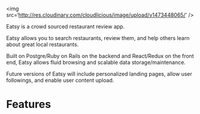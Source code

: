 <img src=‘http://res.cloudinary.com/cloudlicious/image/upload/v1473448065/' />

Eatsy is a crowd sourced restaurant review app.

Eatsy allows you to search restaurants, review them, and help others learn about great local restaurants.

Built on Postgre/Ruby on Rails on the backend and React/Redux on the front end, Eatsy allows fluid browsing and scalable data storage/maintenance.

Future versions of Eatsy will include personalized landing pages, allow user followings, and enable user content upload.

<h1>Features</h1>
